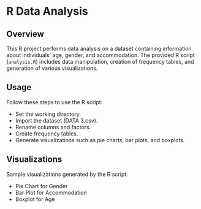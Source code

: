 # R Data Analysis 

## Overview

This R project performs data analysis on a dataset containing information about individuals' age, gender, and accommodation. The provided R script (`analysis.R`) includes data manipulation, creation of frequency tables, and generation of various visualizations.

## Usage
Follow these steps to use the R script:

  - Set the working directory.
  - Import the dataset (DATA 3.csv).
  - Rename columns and factors.
  - Create frequency tables.
  - Generate visualizations such as pie charts, bar plots, and boxplots.

## Visualizations
Sample visualizations generated by the R script:

  - Pie Chart for Gender
  - Bar Plot for Accommodation
  - Boxplot for Age
